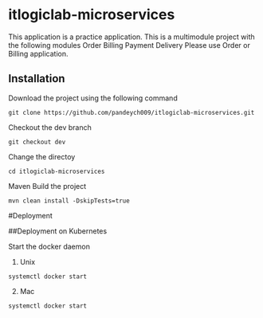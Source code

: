 # itlogiclab-microservices
This application is a practice application. This is a multimodule project with the following modules
Order 
Billing
Payment 
Delivery
Please use Order or Billing application. 

## Installation
Download the project using the following command
```
git clone https://github.com/pandeych009/itlogiclab-microservices.git
```

Checkout the dev branch
```
git checkout dev
```

Change the directoy 
```
cd itlogiclab-microservices
```

Maven Build the project
```
mvn clean install -DskipTests=true

```
#Deployment

##Deployment on Kubernetes

Start the docker daemon 

1. Unix 
```
systemctl docker start
```

2. Mac
```
systemctl docker start
```
